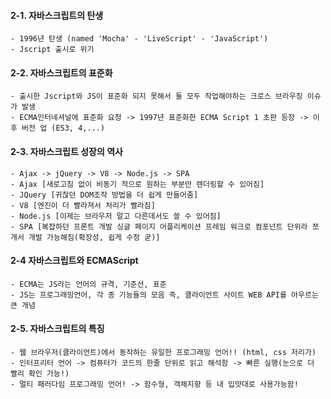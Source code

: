 #### 2-1. 자바스크립트의 탄생
	- 1996년 탄생 (named 'Mocha' - 'LiveScript' - 'JavaScript')
	- Jscript 출시로 위기
#### 2-2. 자바스크립트의 표준화
	- 출시한 Jscript와 JS이 표준화 되지 못해서 둘 모두 작업해야하는 크로스 브라우징 이슈가 발생
	- ECMA인터네셔널에 표준화 요청 -> 1997년 표준화한 ECMA Script 1 초판 등장 -> 이후 버전 업 (ES3, 4,...)
#### 2-3. 자바스크립트 성장의 역사
	- Ajax -> jQuery -> V8 -> Node.js -> SPA
	- Ajax [새로고침 없이 비동기 적으로 원하는 부분만 렌더링할 수 있어짐]
	- JQuery [귀찮던 DOM조작 방법을 더 쉽게 만들어줌]
	- V8 [엔진이 더 빨라져서 처리가 빨라짐]
	- Node.js [이제는 브라우저 말고 다른데서도 쓸 수 있어짐]
	- SPA [복잡하던 프론트 개발 싱글 페이지 어플리케이션 프레임 워크로 컴포넌트 단위라 쪼개서 개발 가능해짐(확장성, 쉽게 수정 굳)]
#### 2-4 자바스크립트와 ECMAScript
	- ECMA는 JS라는 언어의 규격, 기준선, 표준
	- JS는 프로그래밍언어, 각 종 기능들의 모음 즉, 클라이언트 사이트 WEB API를 아우르는 큰 개념
#### 2-5. 자바스크립트의 특징
	- 웹 브라우저(클라이언트)에서 동작하는 유일한 프로그래밍 언어!! (html, css 저리가)
	- 인터프리터 언어 -> 컴퓨터가 코드의 한줄 단위로 읽고 해석함 -> 빠른 실행(눈으로 더 빨리 확인 가능!)
	- 멀티 패러다임 프로그래밍 언어! -> 함수형, 객체지향 등 내 입맛대로 사용가능함!